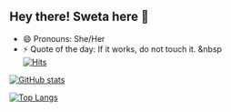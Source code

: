## Hey there! Sweta here :purple_heart:

- 😄 Pronouns: She/Her
- ⚡ Quote of the day: If it works, do not touch it.
&nbsp  
[![Hits](https://hits.seeyoufarm.com/api/count/incr/badge.svg?url=https%3A%2F%2Fgithub.com%2Fswetadash0610%2Fhit-counter&count_bg=%230CDD8D&title_bg=%2356136F&icon=&icon_color=%23E7E7E7&title=visitors&edge_flat=false)](https://hits.seeyoufarm.com)
 
 <p float="middle">
 
 [![GitHub stats](https://github-readme-stats.vercel.app/api?username=swetadash0610&count_private=true&show_icons=true&theme=react&hide=stars,issues)](https://github.com/anuraghazra/github-readme-stats) 
 
[![Top Langs](https://github-readme-stats.vercel.app/api/top-langs/?username=swetadash0610&layout=compact&theme=react)](https://github.com/anuraghazra/github-readme-stats)
</p>





